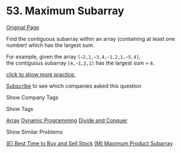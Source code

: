 # 53. Maximum Subarray

[Original Page](https://leetcode.com/problems/maximum-subarray/)

Find the contiguous subarray within an array (containing at least one number) which has the largest sum.

For example, given the array `[−2,1,−3,4,−1,2,1,−5,4]`,  
the contiguous subarray `[4,−1,2,1]` has the largest sum = `6`.

[click to show more practice.](#)

<div class="spoilers" style="display: none;">**More practice:**

If you have figured out the O(_n_) solution, try coding another solution using the divide and conquer approach, which is more subtle.

</div>

<div>

[Subscribe](/subscribe/) to see which companies asked this question

</div>

<div>

<div id="company_tags" class="btn btn-xs btn-warning">Show Company Tags</div>

<span class="hidebutton" style="display: none;">[Bloomberg](/company/bloomberg/) [LinkedIn](/company/linkedin/) [Microsoft](/company/microsoft/)</span></div>

<div>

<div id="tags" class="btn btn-xs btn-warning">Show Tags</div>

<span class="hidebutton">[Array](/tag/array/) [Dynamic Programming](/tag/dynamic-programming/) [Divide and Conquer](/tag/divide-and-conquer/)</span></div>

<div>

<div id="similar" class="btn btn-xs btn-warning">Show Similar Problems</div>

<span class="hidebutton">[(E) Best Time to Buy and Sell Stock](/problems/best-time-to-buy-and-sell-stock/) [(M) Maximum Product Subarray](/problems/maximum-product-subarray/)</span></div>